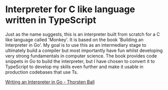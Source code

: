 # Interpreter for C like language written in TypeScript

Just as the name suggests, this is an interpreter built from scratch for a C like language called 'Monkey'. It is based on the book 'Building an Interpreter in Go'. My goal is to use this as an intermediary stage to ultimately build a compiler but most importantly have fun whilst developing very strong fundamentals in computer science. The book provides code snippets in Go to build the interpreter, but I have chosen to convert it to TypeScript to develop my skills even further and make it usable in production codebases that use Ts.

[Writing an Interpreter in Go - Thorsten Ball](https://edu.anarcho-copy.org/Programming%20Languages/Go/writing%20an%20INTERPRETER%20in%20go.pdf)
